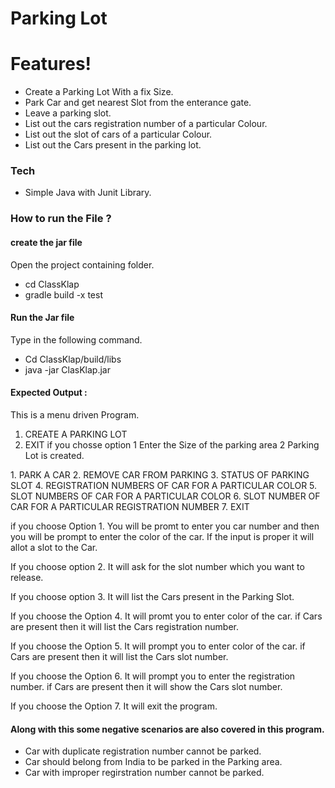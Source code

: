 # Parking Lot
# Features!
  - Create a Parking Lot With a fix Size.
  - Park Car and get nearest Slot from the enterance gate.
  - Leave a parking slot.
  - List out the cars registration number of a particular Colour.
  - List out the slot of cars of a particular Colour.
  - List out the Cars present in the parking lot.

### Tech
- Simple Java with Junit Library.

### How to run the File ? 
#### create the jar file
Open the project containing folder.
- cd ClassKlap
- gradle build -x test
#### Run the Jar file
Type in the following command.
- Cd ClassKlap/build/libs
- java -jar ClasKlap.jar

#### Expected Output :
This is a menu driven Program.
1. CREATE A PARKING LOT
2. EXIT
if you chosse option 1
Enter the Size of the parking area
2
Parking Lot is created.
<Then Sub menu appears>
1. PARK A CAR
2. REMOVE CAR FROM PARKING
3. STATUS OF PARKING SLOT
4. REGISTRATION NUMBERS OF CAR FOR A PARTICULAR COLOR
5. SLOT NUMBERS OF CAR FOR A PARTICULAR COLOR
6. SLOT NUMBER OF CAR FOR A PARTICULAR REGISTRATION NUMBER
7. EXIT

if you choose Option 1.
You will be promt to enter you car number and then you will be prompt to enter the color of the car.
If the input is proper it will allot a slot to the Car.

If you choose option 2.
It will ask for the slot number which you want to release.

If you choose option 3.
It will list the Cars present in the Parking Slot.

If you choose the Option 4.
It will promt you to enter color of the car.
if Cars are present then it will list the Cars registration number.

If you choose the Option 5.
It will prompt you to enter color of the car.
if Cars are present then it will list the Cars slot number.

If you choose the Option 6.
It will prompt you to enter the registration number.
if Cars are present then it will show the Cars slot number.

If you choose the Option 7.
It will exit the program.

#### Along with this some negative scenarios are also covered in this program.
- Car with duplicate registration number cannot be parked.
- Car should belong from India to be parked in the Parking area.
- Car with improper regirstration number cannot be parked.





